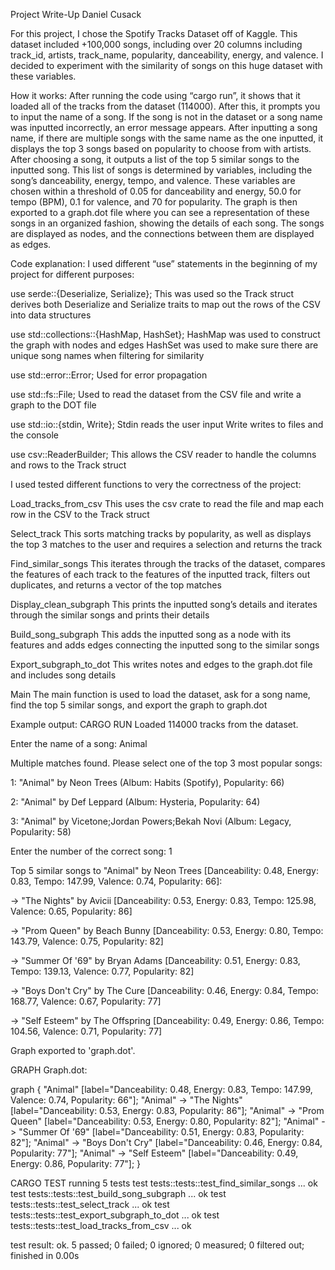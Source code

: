 Project Write-Up
Daniel Cusack

For this project, I chose the Spotify Tracks Dataset off of Kaggle. This dataset included +100,000 songs, including over 20 columns including track_id, artists, track_name, popularity, danceability, energy, and valence. I decided to experiment with the similarity of songs on this huge dataset with these variables. 

How it works:
After running the code using “cargo run”, it shows that it loaded all of the tracks from the dataset (114000). After this, it prompts you to input the name of a song. If the song is not in the dataset or a song name was inputted incorrectly, an error message appears. After inputting a song name, if there are multiple songs with the same name as the one inputted, it displays the top 3 songs based on popularity to choose from with artists. After choosing a song, it outputs a list of the top 5 similar songs to the inputted song. This list of songs is determined by variables, including the song’s danceability, energy, tempo, and valence. These variables are chosen within a threshold of 0.05 for danceability and energy, 50.0 for tempo (BPM), 0.1 for valence, and 70 for popularity. The graph is then exported to a graph.dot file where you can see a representation of these songs in an organized fashion, showing the details of each song. The songs are displayed as nodes, and the connections between them are displayed as edges.

Code explanation:
I used different “use” statements in the beginning of my project for different purposes:

use serde::{Deserialize, Serialize};
This was used so the Track struct derives both Deserialize and Serialize traits to map out the rows of the CSV into data structures

use std::collections::{HashMap, HashSet};
HashMap was used to construct the graph with nodes and edges
HashSet was used to make sure there are unique song names when filtering for similarity

use std::error::Error;
Used for error propagation

use std::fs::File;
Used to read the dataset from the CSV file and write a graph to the DOT file

use std::io::{stdin, Write};
Stdin reads the user input
Write writes to files and the console

use csv::ReaderBuilder;
This allows the CSV reader to handle the columns and rows to the Track struct



I used tested different functions to very the correctness of the project:

Load_tracks_from_csv
This uses the csv crate to read the file and map each row in the CSV to the Track struct

Select_track
This sorts matching tracks by popularity, as well as displays the top 3 matches to the user and requires a selection and returns the track

Find_similar_songs
This iterates through the tracks of the dataset, compares the features of each track to the features of the inputted track, filters out duplicates, and returns a vector of the top matches

Display_clean_subgraph
This prints the inputted song’s details and iterates through the similar songs and prints their details

Build_song_subgraph
This adds the inputted song as a node with its features and adds edges connecting the inputted song to the similar songs

Export_subgraph_to_dot
This writes notes and edges to the graph.dot file and includes song details

Main
The main function is used to load the dataset, ask for a song name, find the top 5 similar songs, and export the graph to graph.dot


Example output:
CARGO RUN
Loaded 114000 tracks from the dataset.

Enter the name of a song:
Animal 

Multiple matches found. Please select one of the top 3 most popular songs:

1: "Animal" by Neon Trees (Album: Habits (Spotify), Popularity: 66)

2: "Animal" by Def Leppard (Album: Hysteria, Popularity: 64)

3: "Animal" by Vicetone;Jordan Powers;Bekah Novi (Album: Legacy, Popularity: 58)

Enter the number of the correct song: 1

Top 5 similar songs to "Animal" by Neon Trees [Danceability: 0.48, Energy: 0.83, Tempo: 147.99, Valence: 0.74, Popularity: 66]:

  -> "The Nights" by Avicii [Danceability: 0.53, Energy: 0.83, Tempo: 125.98, Valence: 0.65, Popularity: 86]
  
  -> "Prom Queen" by Beach Bunny [Danceability: 0.53, Energy: 0.80, Tempo: 143.79, Valence: 0.75, Popularity: 82]
  
  -> "Summer Of '69" by Bryan Adams [Danceability: 0.51, Energy: 0.83, Tempo: 139.13, Valence: 0.77, Popularity: 82]
  
  -> "Boys Don't Cry" by The Cure [Danceability: 0.46, Energy: 0.84, Tempo: 168.77, Valence: 0.67, Popularity: 77]
  
  -> "Self Esteem" by The Offspring [Danceability: 0.49, Energy: 0.86, Tempo: 104.56, Valence: 0.71, Popularity: 77]
  
Graph exported to 'graph.dot'.

GRAPH
Graph.dot:

graph {
    "Animal" [label="Danceability: 0.48, Energy: 0.83, Tempo: 147.99, Valence: 0.74, Popularity: 66"];
    "Animal" -> "The Nights" [label="Danceability: 0.53, Energy: 0.83, Popularity: 86"];
    "Animal" -> "Prom Queen" [label="Danceability: 0.53, Energy: 0.80, Popularity: 82"];
    "Animal" -> "Summer Of '69" [label="Danceability: 0.51, Energy: 0.83, Popularity: 82"];
    "Animal" -> "Boys Don't Cry" [label="Danceability: 0.46, Energy: 0.84, Popularity: 77"];
    "Animal" -> "Self Esteem" [label="Danceability: 0.49, Energy: 0.86, Popularity: 77"];
}

CARGO TEST
running 5 tests
test tests::tests::test_find_similar_songs ... ok
test tests::tests::test_build_song_subgraph ... ok
test tests::tests::test_select_track ... ok
test tests::tests::test_export_subgraph_to_dot ... ok
test tests::tests::test_load_tracks_from_csv ... ok

test result: ok. 5 passed; 0 failed; 0 ignored; 0 measured; 0 filtered out; finished in 0.00s









